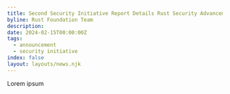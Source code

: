 ```yaml
---
title: Second Security Initiative Report Details Rust Security Advancements
byline: Rust Foundation Team
description:
date: 2024-02-15T00:00:00Z
tags:
  - announcement
  - security initiative
index: false
layout: layouts/news.njk
---
```

Lorem ipsum